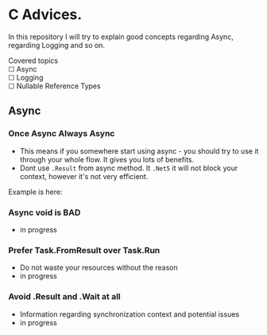 # C Advices.
In this repository I will try to explain good concepts regarding Async, regarding Logging and so on.

Covered topics  
&#9744; Async  
&#9744; Logging  
&#9744; Nullable Reference Types   

## Async
### Once Async Always Async
* This means if you somewhere start using async - you should try to use it through your whole flow. It gives you lots of benefits.
* Dont use `.Result` from async method. It `.Net5` it will not block your context, however it's not very efficient.  
  
Example is here:

### Async void is BAD
* in progress

### Prefer Task.FromResult over Task.Run
* Do not waste your resources without the reason
* in progress

### Avoid .Result and .Wait at all
* Information regarding synchronization context and potential issues
* in progress


